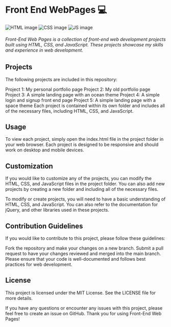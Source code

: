 # Front End WebPages 💻
![HTML image](https://img.shields.io/badge/HTML5-E34F26?style=for-the-badge&logo=html5&logoColor=white)
![CSS image](https://img.shields.io/badge/CSS3-1572B6?style=for-the-badge&logo=css3&logoColor=white)
![JS image](https://img.shields.io/badge/JavaScript-FFD43B?style=for-the-badge&logo=javascript&logoColor=white)

###### Front-End Web Pages is a collection of front-end web development projects built using HTML, CSS, and JavaScript. These projects showcase my skills and experience in web development.

## Projects
The following projects are included in this repository:

Project 1: My personal portfolio page
Project 2: My old portfolio page
Project 3: A simple landing page with an ocean theme
Project 4: A simple login and signup front end page
Project 5: A simple landing page with a space theme
Each project is contained within its own folder and includes all of the necessary files, including HTML, CSS, and JavaScript.

## Usage
To view each project, simply open the index.html file in the project folder in your web browser. Each project is designed to be responsive and should work on desktop and mobile devices.

## Customization
If you would like to customize any of the projects, you can modify the HTML, CSS, and JavaScript files in the project folder. You can also add new projects by creating a new folder and including all of the necessary files.

To modify or create projects, you will need to have a basic understanding of HTML, CSS, and JavaScript. You can also refer to the documentation for jQuery, and other libraries used in these projects.

## Contribution Guidelines
If you would like to contribute to this project, please follow these guidelines:

Fork the repository and make your changes on a new branch.
Submit a pull request to have your changes reviewed and merged into the main branch.
Please ensure that your code is well-documented and follows best practices for web development.
## License
This project is licensed under the MIT License. See the LICENSE file for more details.

If you have any questions or encounter any issues with this project, please feel free to create an issue on GitHub. Thank you for using Front-End Web Pages!
